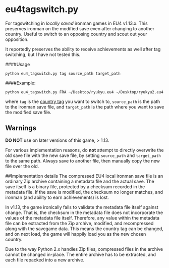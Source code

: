 # eu4tagswitch.py


For tagswitching in *locally saved* ironman games in EU4 v1.13.x.  This preserves ironman on the modified save even after changing to another country.  Useful to switch to an opposing country and scout out your opposition.

It reportedly preserves the ability to receive achievements as well after tag switching, but I have not tested this.


####Usage

```python eu4_tagswitch.py tag source_path target_path```

####Example:

```python eu4_tagswitch.py FRA ~/Desktop/ryukyu.eu4 ~/Desktop/ryukyu2.eu4```

where ```tag``` is the [country tag](http://www.eu4wiki.com/Countries) you want to switch to, ```source_path``` is the path to the ironman save file, and ```target_path``` is the path where you want to save the modified save file.  

## Warnings
**DO NOT** use on later versions of this game, > 1.13.

For various implementation reasons, do **not** attempt to directly overwrite the old save file with the new save file, by setting ```source_path``` and ```target_path``` to the same path.  Always save to another file, then manually copy the new file over the old.

##Implementation details
The compressed EU4 local ironman save file is an ordinary Zip archive containing a metadata file and the actual save.  The save itself is a binary file, protected by a checksum recorded in the metadata file.  If the save is modified, the checksum no longer matches, and ironman (and ability to earn achievements) is lost.

In v1.13, the game ironically fails to validate the metadata file itself against change.  That is, the checksum in the metadata file does not incorporate the values of the metadata file itself.  Therefore, any value within the metadata file can be extracted from the Zip archive, modified, and recompressed along with the savegame data.  This means the country tag can be changed, and on next load, the game will happily load you as the new chosen country.

Due to the way Python 2.x handles Zip files, compressed files in the archive cannot be changed in-place.  The entire archive has to be extracted, and each file repacked into a new archive.


